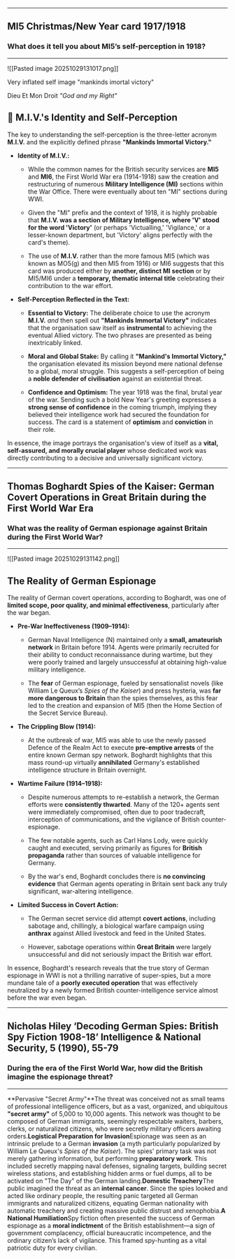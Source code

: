 
---
## MI5 Christmas/New Year card 1917/1918
### What does it tell you about MI5’s self-perception in 1918?
---
![[Pasted image 20251029131017.png]]


Very inflated self image 
"mankinds imortal victory"

Dieu Et Mon Droit
*"God and my Right"*


## 🧐 M.I.V.'s Identity and Self-Perception

The key to understanding the self-perception is the three-letter acronym **M.I.V.** and the explicitly defined phrase **"Mankinds Immortal Victory."**

- **Identity of M.I.V.:**
    
    - While the common names for the British security services are **MI5** and **MI6**, the First World War era (1914-1918) saw the creation and restructuring of numerous **Military Intelligence (MI)** sections within the War Office. There were eventually about ten "MI" sections during WWI.
        
    - Given the "MI" prefix and the context of 1918, it is highly probable that **M.I.V. was a section of Military Intelligence, where 'V' stood for the word 'Victory'** (or perhaps 'Victualling,' 'Vigilance,' or a lesser-known department, but 'Victory' aligns perfectly with the card's theme).
        
    - The use of **M.I.V.** rather than the more famous MI5 (which was known as MO5(g) and then MI5 from 1916) or MI6 suggests that this card was produced either by **another, distinct MI section** or by MI5/MI6 under a **temporary, thematic internal title** celebrating their contribution to the war effort.
        
- **Self-Perception Reflected in the Text:**
    
    - **Essential to Victory:** The deliberate choice to use the acronym **M.I.V.** _and_ then spell out **"Mankinds Immortal Victory"** indicates that the organisation saw itself as **instrumental** to achieving the eventual Allied victory. The two phrases are presented as being inextricably linked.
        
    - **Moral and Global Stake:** By calling it **"Mankind's Immortal Victory,"** the organisation elevated its mission beyond mere national defense to a global, moral struggle. This suggests a self-perception of being a **noble defender of civilisation** against an existential threat.
        
    - **Confidence and Optimism:** The year 1918 was the final, brutal year of the war. Sending such a bold New Year's greeting expresses a **strong sense of confidence** in the coming triumph, implying they believed their intelligence work had secured the foundation for success. The card is a statement of **optimism** and **conviction** in their role.
        

In essence, the image portrays the organisation's view of itself as a **vital, self-assured, and morally crucial player** whose dedicated work was directly contributing to a decisive and universally significant victory.





---
## Thomas Boghardt  Spies of the Kaiser: German Covert  Operations in Great Britain during the  First World War Era

### What was the reality of German  espionage against Britain during the  First World War?
---
![[Pasted image 20251029131142.png]]


## The Reality of German Espionage

The reality of German covert operations, according to Boghardt, was one of **limited scope, poor quality, and minimal effectiveness**, particularly after the war began.

- **Pre-War Ineffectiveness (1909–1914):**
    
    - German Naval Intelligence (N) maintained only a **small, amateurish network** in Britain before 1914. Agents were primarily recruited for their ability to conduct reconnaissance during wartime, but they were poorly trained and largely unsuccessful at obtaining high-value military intelligence.
        
    - The **fear** of German espionage, fueled by sensationalist novels (like William Le Queux’s _Spies of the Kaiser_) and press hysteria, was **far more dangerous to Britain** than the spies themselves, as this fear led to the creation and expansion of MI5 (then the Home Section of the Secret Service Bureau).
        
- **The Crippling Blow (1914):**
    
    - At the outbreak of war, MI5 was able to use the newly passed Defence of the Realm Act to execute **pre-emptive arrests** of the entire known German spy network. Boghardt highlights that this mass round-up virtually **annihilated** Germany's established intelligence structure in Britain overnight.
        
- **Wartime Failure (1914–1918):**
    
    - Despite numerous attempts to re-establish a network, the German efforts were **consistently thwarted**. Many of the 120+ agents sent were immediately compromised, often due to poor tradecraft, interception of communications, and the vigilance of British counter-espionage.
        
    - The few notable agents, such as Carl Hans Lody, were quickly caught and executed, serving primarily as figures for **British propaganda** rather than sources of valuable intelligence for Germany.
        
    - By the war's end, Boghardt concludes there is **no convincing evidence** that German agents operating in Britain sent back any truly significant, war-altering intelligence.
        
- **Limited Success in Covert Action:**
    
    - The German secret service did attempt **covert actions**, including sabotage and, chillingly, a biological warfare campaign using **anthrax** against Allied livestock and feed in the United States.
        
    - However, sabotage operations within **Great Britain** were largely unsuccessful and did not seriously impact the British war effort.
        

In essence, Boghardt's research reveals that the true story of German espionage in WWI is not a thrilling narrative of super-spies, but a more mundane tale of a **poorly executed operation** that was effectively neutralized by a newly formed British counter-intelligence service almost before the war even began.









---
## Nicholas Hiley  ‘Decoding German Spies:  British Spy Fiction 1908-18’  Intelligence & National  Security, 5 (1990), 55-79

### During the era of the First World War,  how did the British imagine the espionage threat?
---
**Pervasive "Secret Army"**The threat was conceived not as small teams of professional intelligence officers, but as a vast, organized, and ubiquitous **"secret army"** of 5,000 to 10,000 agents. This network was thought to be composed of German immigrants, seemingly respectable waiters, barbers, clerks, or naturalized citizens, who were secretly military officers awaiting orders.**Logistical Preparation for Invasion**Espionage was seen as an intrinsic prelude to a German **invasion** (a myth particularly popularized by William Le Queux's _Spies of the Kaiser_). The spies' primary task was not merely gathering information, but performing **preparatory work**. This included secretly mapping naval defenses, signaling targets, building secret wireless stations, and establishing hidden arms or fuel dumps, all to be activated on "The Day" of the German landing.**Domestic Treachery**The public imagined the threat as an **internal cancer**. Since the spies looked and acted like ordinary people, the resulting panic targeted all German immigrants and naturalized citizens, equating German nationality with automatic treachery and creating massive public distrust and xenophobia.**A National Humiliation**Spy fiction often presented the success of German espionage as a **moral indictment** of the British establishment—a sign of government complacency, official bureaucratic incompetence, and the ordinary citizen’s lack of vigilance. This framed spy-hunting as a vital patriotic duty for every civilian.